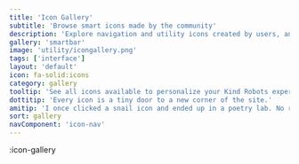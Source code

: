 ```yaml
---
title: 'Icon Gallery'
subtitle: 'Browse smart icons made by the community'
description: 'Explore navigation and utility icons created by users, and customize your smart bar.'
gallery: 'smartbar'
image: 'utility/icongallery.png'
tags: ['interface']
layout: 'default'
icon: fa-solid:icons
category: gallery
tooltip: 'See all icons available to personalize your Kind Robots experience.'
dottitip: 'Every icon is a tiny door to a new corner of the site.'
amitip: 'I once clicked a snail icon and ended up in a poetry lab. No regrets.'
sort: gallery
navComponent: 'icon-nav'
---
```


:icon-gallery